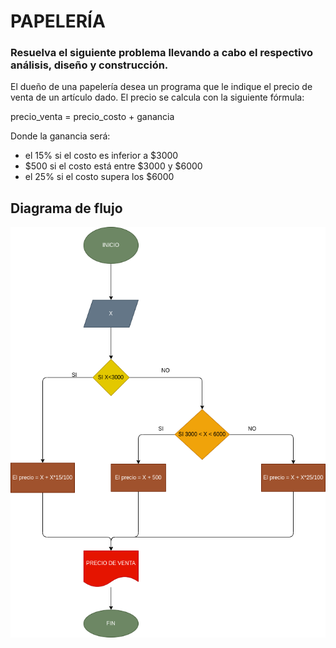 # PAPELERÍA

### Resuelva el siguiente problema llevando a cabo el respectivo análisis, diseño y construcción.

El dueño de una papelería desea un programa que le indique el precio de venta de un artículo dado.  El precio se calcula con la siguiente fórmula: 

precio_venta = precio_costo + ganancia 

Donde la ganancia será: 

* el 15% si el costo es inferior a $3000
* $500 si el costo está entre $3000 y $6000
* el 25% si el costo supera los $6000 

## Diagrama de flujo

![Diagrama de flujo](diagrama.png "DIagrama de flujo")